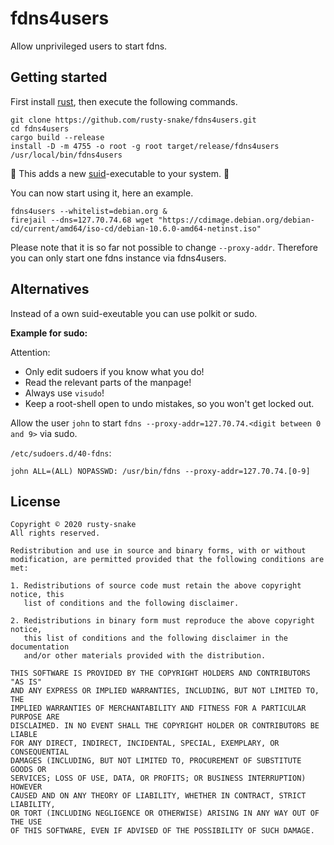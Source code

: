 # fdns4users

Allow unprivileged users to start fdns.

## Getting started

First install [rust](https://www.rust-lang.org/tools/install), then execute the following commands.

```
git clone https://github.com/rusty-snake/fdns4users.git
cd fdns4users
cargo build --release
install -D -m 4755 -o root -g root target/release/fdns4users /usr/local/bin/fdns4users
```

:rotating_light: This adds a new [suid](https://en.wikipedia.org/wiki/Setuid#Security)-executable to your system. :rotating_light:

You can now start using it, here an example.

```
fdns4users --whitelist=debian.org &
firejail --dns=127.70.74.68 wget "https://cdimage.debian.org/debian-cd/current/amd64/iso-cd/debian-10.6.0-amd64-netinst.iso"
```

Please note that it is so far not possible to change `--proxy-addr`.
Therefore you can only start one fdns instance via fdns4users.

## Alternatives

Instead of a own suid-exeutable you can use polkit or sudo.

**Example for sudo:**

Attention:
 - Only edit sudoers if you know what you do!
 - Read the relevant parts of the manpage!
 - Always use `visudo`!
 - Keep a root-shell open to undo mistakes, so you won't get locked out.

Allow the user `john` to start `fdns --proxy-addr=127.70.74.<digit between 0 and 9>` via sudo.

`/etc/sudoers.d/40-fdns`:
```
john ALL=(ALL) NOPASSWD: /usr/bin/fdns --proxy-addr=127.70.74.[0-9]
```

## License

```
Copyright © 2020 rusty-snake
All rights reserved.

Redistribution and use in source and binary forms, with or without
modification, are permitted provided that the following conditions are met:

1. Redistributions of source code must retain the above copyright notice, this
   list of conditions and the following disclaimer.

2. Redistributions in binary form must reproduce the above copyright notice,
   this list of conditions and the following disclaimer in the documentation
   and/or other materials provided with the distribution.

THIS SOFTWARE IS PROVIDED BY THE COPYRIGHT HOLDERS AND CONTRIBUTORS "AS IS"
AND ANY EXPRESS OR IMPLIED WARRANTIES, INCLUDING, BUT NOT LIMITED TO, THE
IMPLIED WARRANTIES OF MERCHANTABILITY AND FITNESS FOR A PARTICULAR PURPOSE ARE
DISCLAIMED. IN NO EVENT SHALL THE COPYRIGHT HOLDER OR CONTRIBUTORS BE LIABLE
FOR ANY DIRECT, INDIRECT, INCIDENTAL, SPECIAL, EXEMPLARY, OR CONSEQUENTIAL
DAMAGES (INCLUDING, BUT NOT LIMITED TO, PROCUREMENT OF SUBSTITUTE GOODS OR
SERVICES; LOSS OF USE, DATA, OR PROFITS; OR BUSINESS INTERRUPTION) HOWEVER
CAUSED AND ON ANY THEORY OF LIABILITY, WHETHER IN CONTRACT, STRICT LIABILITY,
OR TORT (INCLUDING NEGLIGENCE OR OTHERWISE) ARISING IN ANY WAY OUT OF THE USE
OF THIS SOFTWARE, EVEN IF ADVISED OF THE POSSIBILITY OF SUCH DAMAGE.
```
